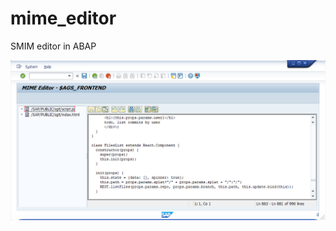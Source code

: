 # mime_editor
SMIM editor in ABAP

![screenshot](https://github.com/larshp/mime_editor/raw/master/docs/mime.png)
